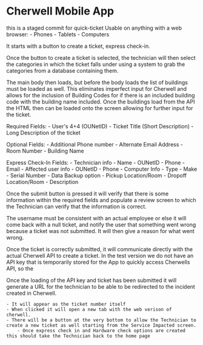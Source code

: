 # Cherwell Mobile App
this is a staged commit for quick-ticket
Usable on anything with a web browser:
	- Phones
	- Tablets
	- Computers

It starts with a button to create a ticket, express check-in. 

Once the button to create a ticket is selected, the technician will then select the categories in which the ticket falls under using a system to grab the categories from a database containing them.

The main body then loads, but before the body loads the list of buildings must be loaded as well.
This eliminates imperfect input for Cherwell and allows for the inclusion of Building Codes for if there is an included building code with the building name included.
Once the buildings load from the API the HTML then can be loaded onto the screen allowing for further input for the ticket.

Required Fields:
	- User's 4+4 (OUNetID)
	- Ticket Title (Short Description)
	- Long Description of the ticket
	
Optional Fields:
	- Additional Phone number
	- Alternate Email Address
	- Room Number
	- Building Name

Express Check-In Fields:
	- Technician info
		- Name
		- OUNetID
		- Phone
		- Email
	- Affected user info
		- OUNetID
		- Phone
	- Computer Info
		- Type
		- Make
		- Serial Number
		- Data Backup option
		- Pickup Location/Room
		- Dropoff Location/Room
	- Description

	
Once the submit button is pressed it will verify that there is some information within the required fields and populate a review screen to which the Technician can verify that the information is correct.

The username must be consistent with an actual employee or else it will come back with a null ticket, and notify the user that something went wrong because a ticket was not submitted. It will then give a reason for what went wrong. 

Once the ticket is correctly submitted, it will communicate directly with the actual Cherwell API to create a ticket.
In the test version we do not have an API key that is temporarily stored for the App to quickly access Cherwells API, so the 

Once the loading of the API key and ticket has been submitted it will generate a URL for the technician to be able to be redirected to the incident created in Cherwell. 

	- It will appear as the ticket number itself
	- When clicked it will open a new tab with the web verison of cherwell.
	- There will be a button at the very bottom to allow the Technician to create a new ticket as well starting from the Service Impacted screen.
		- Once express check in and Hardware check options are created this should take the Technician back to the home page
